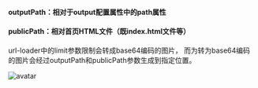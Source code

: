#### outputPath：相对于output配置属性中的path属性
#### publicPath：相对首页HTML文件（既index.html文件等）

url-loader中的limit参数限制会转成base64编码的图片，
而为转为base64编码的图片会经过outputPath和publicPath参数生成到指定位置。



![avatar](/src/images/IMG_0559(20200820-000802).PNG)
